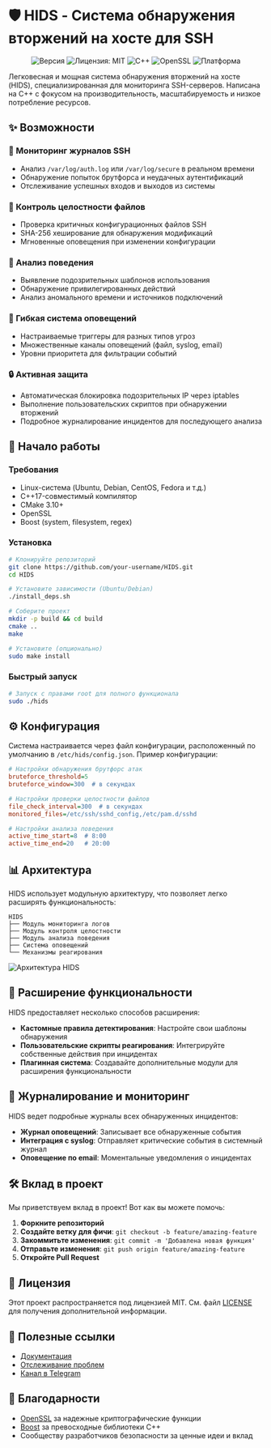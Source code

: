 # 🛡️ HIDS - Система обнаружения вторжений на хосте для SSH

<div align="center">
  
![Версия](https://img.shields.io/badge/Версия-1.0.0-brightgreen.svg)
![Лицензия: MIT](https://img.shields.io/badge/License-MIT-green.svg)
![C++](https://img.shields.io/badge/C%2B%2B-17-blue.svg)
![OpenSSL](https://img.shields.io/badge/OpenSSL-3.0-blue.svg)
![Платформа](https://img.shields.io/badge/Platform-Linux-lightgrey.svg)

</div>

Легковесная и мощная система обнаружения вторжений на хосте (HIDS), специализированная для мониторинга SSH-серверов. Написана на C++ с фокусом на производительность, масштабируемость и низкое потребление ресурсов.

## ✨ Возможности

### 🔎 Мониторинг журналов SSH
- Анализ `/var/log/auth.log` или `/var/log/secure` в реальном времени
- Обнаружение попыток брутфорса и неудачных аутентификаций
- Отслеживание успешных входов и выходов из системы

### 🔐 Контроль целостности файлов
- Проверка критичных конфигурационных файлов SSH
- SHA-256 хеширование для обнаружения модификаций
- Мгновенные оповещения при изменении конфигурации

### 👀 Анализ поведения
- Выявление подозрительных шаблонов использования
- Обнаружение привилегированных действий
- Анализ аномального времени и источников подключений

### 🚨 Гибкая система оповещений
- Настраиваемые триггеры для разных типов угроз
- Множественные каналы оповещений (файл, syslog, email)
- Уровни приоритета для фильтрации событий

### 🔒 Активная защита
- Автоматическая блокировка подозрительных IP через iptables
- Выполнение пользовательских скриптов при обнаружении вторжений
- Подробное журналирование инцидентов для последующего анализа

## 🚀 Начало работы

### Требования

- Linux-система (Ubuntu, Debian, CentOS, Fedora и т.д.)
- C++17-совместимый компилятор
- CMake 3.10+
- OpenSSL
- Boost (system, filesystem, regex)

### Установка

```bash
# Клонируйте репозиторий
git clone https://github.com/your-username/HIDS.git
cd HIDS

# Установите зависимости (Ubuntu/Debian)
./install_deps.sh

# Соберите проект
mkdir -p build && cd build
cmake ..
make

# Установите (опционально)
sudo make install
```

### Быстрый запуск

```bash
# Запуск с правами root для полного функционала
sudo ./hids
```

## ⚙️ Конфигурация

Система настраивается через файл конфигурации, расположенный по умолчанию в `/etc/hids/config.json`. Пример конфигурации:

```ini
# Настройки обнаружения брутфорс атак
bruteforce_threshold=5
bruteforce_window=300  # в секундах

# Настройки проверки целостности файлов
file_check_interval=300  # в секундах
monitored_files=/etc/ssh/sshd_config,/etc/pam.d/sshd

# Настройки анализа поведения
active_time_start=8  # 8:00
active_time_end=20   # 20:00
```

## 📊 Архитектура

HIDS использует модульную архитектуру, что позволяет легко расширять функциональность:

```
HIDS
├── Модуль мониторинга логов
├── Модуль контроля целостности
├── Модуль анализа поведения
├── Система оповещений
└── Механизмы реагирования
```

![Архитектура HIDS](https://raw.githubusercontent.com/your-username/HIDS/main/docs/architecture.png)

## 🔧 Расширение функциональности

HIDS предоставляет несколько способов расширения:

- **Кастомные правила детектирования**: Настройте свои шаблоны обнаружения
- **Пользовательские скрипты реагирования**: Интегрируйте собственные действия при инцидентах
- **Плагинная система**: Создавайте дополнительные модули для расширения функциональности

## 📝 Журналирование и мониторинг

HIDS ведет подробные журналы всех обнаруженных инцидентов:

- **Журнал оповещений**: Записывает все обнаруженные события
- **Интеграция с syslog**: Отправляет критические события в системный журнал
- **Оповещение по email**: Моментальные уведомления о инцидентах

## 🛠️ Вклад в проект

Мы приветствуем вклад в проект! Вот как вы можете помочь:

1. **Форкните репозиторий**
2. **Создайте ветку для фичи**: `git checkout -b feature/amazing-feature`
3. **Закоммитьте изменения**: `git commit -m 'Добавлена новая функция'`
4. **Отправьте изменения**: `git push origin feature/amazing-feature`
5. **Откройте Pull Request**

## 📄 Лицензия

Этот проект распространяется под лицензией MIT. См. файл [LICENSE](LICENSE) для получения дополнительной информации.

## 🔗 Полезные ссылки

- [Документация](https://github.com/your-username/HIDS/wiki)
- [Отслеживание проблем](https://github.com/your-username/HIDS/issues)
- [Канал в Telegram](https://t.me/hids_community)

## 🙏 Благодарности

- [OpenSSL](https://www.openssl.org/) за надежные криптографические функции
- [Boost](https://www.boost.org/) за превосходные библиотеки C++
- Сообществу разработчиков безопасности за ценные идеи и вклад
